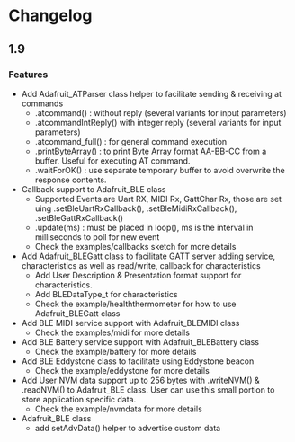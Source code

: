 # Changelog

## 1.9

### Features

- Add Adafruit_ATParser class helper to facilitate sending & receiving at commands
	- .atcommand() : without reply (several variants for input parameters)
	- .atcommandIntReply() with integer reply (several variants for input parameters)
	- .atcommand_full() : for general command execution
	- .printByteArray() : to print Byte Array format AA-BB-CC from a buffer. Useful for executing AT command.
	- .waitForOK() : use separate temporary buffer to avoid overwrite the response contents.
- Callback support to Adafruit_BLE class
	- Supported Events are Uart RX, MIDI Rx, GattChar Rx, those are set uing .setBleUartRxCallback(), .setBleMidiRxCallback(), .setBleGattRxCallback()
	- .update(ms) : must be placed in loop(), ms is the interval in milliseconds to poll for new event
	- Check the examples/callbacks sketch for more details
- Add Adafruit_BLEGatt class to facilitate GATT server adding service, characteristics as well as read/write, callback for characteristics
	- Add User Description & Presentation format support for characteristics.
	- Add BLEDataType_t for characteristics
	- Check the example/healththermometer for how to use Adafruit_BLEGatt class
- Add BLE MIDI service support with Adafruit_BLEMIDI  class
	-  Check the examples/midi for more details  
- Add BLE Battery service support with Adafruit_BLEBattery class
	- Check the example/battery for more details
- Add BLE Eddystone class to facilitate using Eddystone beacon
	- Check the example/eddystone for more details
- Add User NVM data support up to 256 bytes with .writeNVM() & .readNVM() to Adafruit_BLE class. User can use this small portion to store application specific data.
	- Check the example/nvmdata for more details
- Adafruit_BLE class
	- add setAdvData() helper to advertise custom data